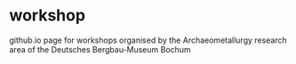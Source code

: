 # workshop
github.io page for workshops organised by the Archaeometallurgy research area of the Deutsches Bergbau-Museum Bochum

